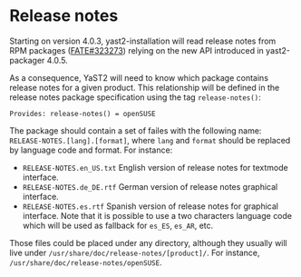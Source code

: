 # Release notes

Starting on version 4.0.3, yast2-installation will read release notes from RPM
packages ([FATE#323273](https://fate.suse.com/323273)) relying on the new API
introduced in yast2-packager 4.0.5.

As a consequence, YaST2 will need to know which package contains release notes
for a given product. This relationship will be defined in the release notes package
specification using the tag `release-notes()`:

    Provides: release-notes() = openSUSE

The package should contain a set of failes with the following name:
`RELEASE-NOTES.[lang].[format]`, where `lang` and `format` should be replaced by
language code and format. For instance:

* `RELEASE-NOTES.en_US.txt` English version of release notes for textmode interface.
* `RELEASE-NOTES.de_DE.rtf` German version of release notes graphical interface.
* `RELEASE-NOTES.es.rtf` Spanish version of release notes for graphical
  interface. Note that it is possible to use a two characters language code
  which will be used as fallback for `es_ES`, `es_AR`, etc.

Those files could be placed under any directory, although they usually will
live under `/usr/share/doc/release-notes/[product]/`. For instance,
`/usr/share/doc/release-notes/openSUSE`.
